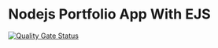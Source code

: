 # Nodejs Portfolio App With EJS

[![Quality Gate Status](https://sonarcloud.io/api/project_badges/measure?project=SandeepKushajVithanage_NodejsPortfolioAppWithEJS&metric=alert_status)](https://sonarcloud.io/summary/new_code?id=SandeepKushajVithanage_NodejsPortfolioAppWithEJS)
